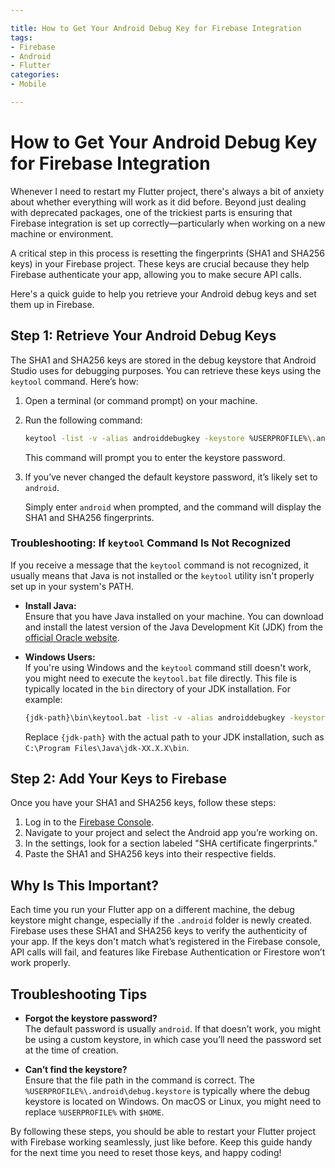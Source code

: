 ```yaml
---

title: How to Get Your Android Debug Key for Firebase Integration  
tags:  
- Firebase
- Android
- Flutter
categories:  
- Mobile  

---
```


# How to Get Your Android Debug Key for Firebase Integration

Whenever I need to restart my Flutter project, there's always a bit of anxiety about whether everything will work as it did before. Beyond just dealing with deprecated packages, one of the trickiest parts is ensuring that Firebase integration is set up correctly—particularly when working on a new machine or environment.

A critical step in this process is resetting the fingerprints (SHA1 and SHA256 keys) in your Firebase project. These keys are crucial because they help Firebase authenticate your app, allowing you to make secure API calls.

Here's a quick guide to help you retrieve your Android debug keys and set them up in Firebase.

## Step 1: Retrieve Your Android Debug Keys

The SHA1 and SHA256 keys are stored in the debug keystore that Android Studio uses for debugging purposes. You can retrieve these keys using the `keytool` command. Here’s how:

1. Open a terminal (or command prompt) on your machine.
2. Run the following command:

    ```bash
    keytool -list -v -alias androiddebugkey -keystore %USERPROFILE%\.android\debug.keystore
    ```

    This command will prompt you to enter the keystore password.

3. If you’ve never changed the default keystore password, it’s likely set to `android`. 

    Simply enter `android` when prompted, and the command will display the SHA1 and SHA256 fingerprints.

### Troubleshooting: If `keytool` Command Is Not Recognized

If you receive a message that the `keytool` command is not recognized, it usually means that Java is not installed or the `keytool` utility isn't properly set up in your system's PATH.

- **Install Java:**  
  Ensure that you have Java installed on your machine. You can download and install the latest version of the Java Development Kit (JDK) from the [official Oracle website](https://www.oracle.com/java/technologies/javase-downloads.html).

- **Windows Users:**  
  If you're using Windows and the `keytool` command still doesn't work, you might need to execute the `keytool.bat` file directly. This file is typically located in the `bin` directory of your JDK installation. For example:

    ```bash
    {jdk-path}\bin\keytool.bat -list -v -alias androiddebugkey -keystore %USERPROFILE%\.android\debug.keystore
    ```

    Replace `{jdk-path}` with the actual path to your JDK installation, such as `C:\Program Files\Java\jdk-XX.X.X\bin`.

## Step 2: Add Your Keys to Firebase

Once you have your SHA1 and SHA256 keys, follow these steps:

1. Log in to the [Firebase Console](https://console.firebase.google.com/).
2. Navigate to your project and select the Android app you’re working on.
3. In the settings, look for a section labeled "SHA certificate fingerprints."
4. Paste the SHA1 and SHA256 keys into their respective fields.

## Why Is This Important?

Each time you run your Flutter app on a different machine, the debug keystore might change, especially if the `.android` folder is newly created. Firebase uses these SHA1 and SHA256 keys to verify the authenticity of your app. If the keys don't match what’s registered in the Firebase console, API calls will fail, and features like Firebase Authentication or Firestore won’t work properly.

## Troubleshooting Tips

- **Forgot the keystore password?**  
  The default password is usually `android`. If that doesn’t work, you might be using a custom keystore, in which case you’ll need the password set at the time of creation.

- **Can’t find the keystore?**  
  Ensure that the file path in the command is correct. The `%USERPROFILE%\.android\debug.keystore` is typically where the debug keystore is located on Windows. On macOS or Linux, you might need to replace `%USERPROFILE%` with `$HOME`.

By following these steps, you should be able to restart your Flutter project with Firebase working seamlessly, just like before. Keep this guide handy for the next time you need to reset those keys, and happy coding!